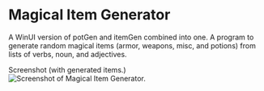 # Magical Item Generator

A WinUI version of potGen and itemGen combined into one. A program to generate random magical items (armor, weapons, misc, and potions) from lists of verbs, noun, and adjectives. 

Screenshot (with generated items.)
![Screenshot of Magical Item Generator.](https://imgur.com/VkdHDmJ.png)
